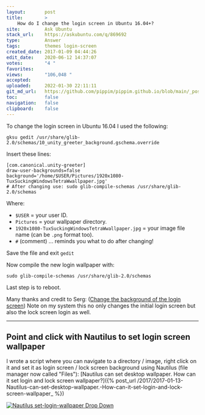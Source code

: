 ```yaml
---
layout:       post
title:        >
    How do I change the login screen in Ubuntu 16.04+?
site:         Ask Ubuntu
stack_url:    https://askubuntu.com/q/869692
type:         Answer
tags:         themes login-screen
created_date: 2017-01-09 04:44:26
edit_date:    2020-06-12 14:37:07
votes:        "4 "
favorites:    
views:        "106,048 "
accepted:     
uploaded:     2022-01-30 22:11:11
git_md_url:   https://github.com/pippim/pippim.github.io/blob/main/_posts/2017/2017-01-09-How-do-I-change-the-login-screen-in-Ubuntu-16.04__.md
toc:          false
navigation:   false
clipboard:    false
---
```


To change the login screen in Ubuntu 16.04 I used the following:

``` 
gksu gedit /usr/share/glib-2.0/schemas/10_unity_greeter_background.gschema.override
```

Insert these lines:

``` 
[com.canonical.unity-greeter]
draw-user-backgrounds=false
background='/home/$USER/Pictures/1920x1080-TuxSuckingWindowsTetraWwallpaper.jpg'
# After changing use: sudo glib-compile-schemas /usr/share/glib-2.0/schemas
```

Where:

 - `$USER` = your user ID.
 - `Pictures` = your wallpaper directory.
 - `1920x1080-TuxSuckingWindowsTetraWwallpaper.jpg` = your image file name (can be `.png` format too).
 - `#` (comment) ... reminds you what to do after changing!

Save the file and exit `gedit`

Now compile the new login wallpaper with:

``` 
sudo glib-compile-schemas /usr/share/glib-2.0/schemas
```

Last step is to reboot.

Many thanks and credit to Serg: ([Change the background of the login screen][1]) 
Note on my system this no only changes the initial login screen but also the lock screen login as well.


----------

## Point and click with Nautilus to set login screen wallpaper

I wrote a script where you can navigate to a directory / image, right click on it and set it as login screen / lock screen background using Nautilus (file manager now called "Files"): [Nautilus can set desktop wallpaper. How can it set login and lock screen wallpaper?]({% post_url /2017/2017-01-13-Nautilus-can-set-desktop-wallpaper.-How-can-it-set-login-and-lock-screen-wallpaper_ %})

[![Nautilus set-login-wallpaper Drop Down][2]][2]


  [1]: https://askubuntu.com/questions/694202/change-the-background-of-the-login-screen/694370#694370
  [2]: https://i.stack.imgur.com/CsQ9O.png
